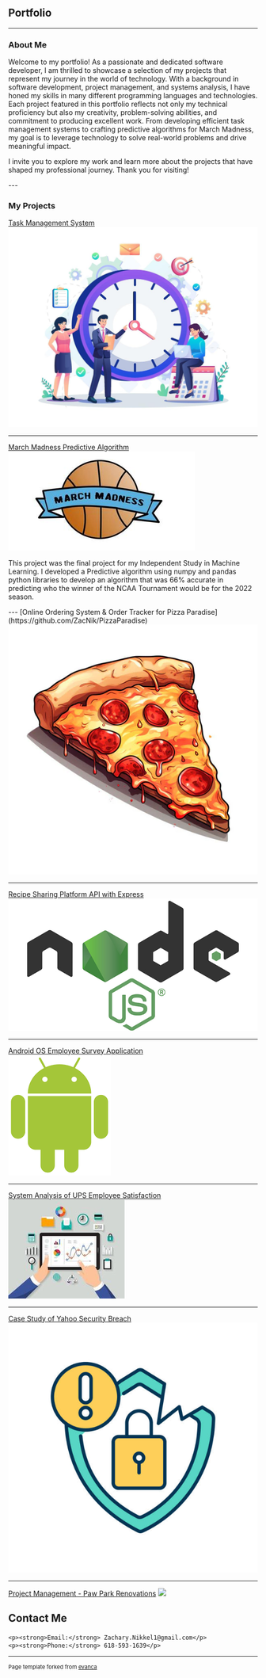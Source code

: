 
## Portfolio

---

### About Me

<p>
     Welcome to my portfolio! As a passionate and dedicated software developer, I am thrilled to showcase a selection of my projects that represent my journey in the world of technology. With a background in software development, project management, and systems analysis, I have honed my skills in many different programming languages and technologies. Each project featured in this portfolio reflects not only my technical proficiency but also my creativity, problem-solving abilities, and commitment to producing excellent work. From developing efficient task management systems to crafting predictive algorithms for March Madness, my goal is to leverage technology to solve real-world problems and drive meaningful impact.
</p>
<p>
     I invite you to explore my work and learn more about the projects that have shaped my professional journey. Thank you for visiting!
</p>
---

### My Projects 

[Task Management System](https://github.com/ZacNik/TaskManagerApplication)
<img src="images/taskmanagementclipart.jpg?raw=true"/>

---
[March Madness Predictive Algorithm](https://github.com/ZacNik/MachineLearningWork)
<img src="images/marchmadness.jpg?raw=true"/>
 <p>This project was the final project for my Independent Study in Machine Learning. I developed a Predictive algorithm using numpy and pandas python libraries to develop an algorithm that was 66% accurate in predicting who the winner of the NCAA Tournament would be for the 2022 season.</p>
---
[Online Ordering System & Order Tracker for Pizza Paradise](https://github.com/ZacNik/PizzaParadise)
<img src="images/pizzaparadise.png?raw=true"/>

---
[Recipe Sharing Platform API with Express](https://github.com/ZacNik/RecipeSharingAPI)
<img src="images/nodejsjpg.jpg?raw=true"/>

---
[Android OS Employee Survey Application](https://github.com/ZacNik/SurveyApp)
<br>
<img src="images/android.png?raw=true"/>

---
[System Analysis of UPS Employee Satisfaction](https://github.com/ZacNik/SystemAnalysisOfUPSWorkEnvironment)
<img src="images/systemanalysis.jpg?raw=true"/>

---
[Case Study of Yahoo Security Breach](https://github.com/ZacNik/YahooSecurityBreachCaseStudy)
<img src="images/securitybreach.jpg?raw=true"/>

---
[Project Management - Paw Park Renovations](https://github.com/ZacNik/PawParkRenovations)
<img src="images/happydogpark.png?raw=true"/>

## Contact Me

<div class="contact-section">
    
    <p><strong>Email:</strong> Zachary.Nikkel1@gmail.com</p>
    <p><strong>Phone:</strong> 618-593-1639</p>
</div>


---
<p style="font-size:11px">Page template forked from <a href="https://github.com/evanca/quick-portfolio">evanca</a></p>
<!-- Remove above link if you don't want to attibute -->
